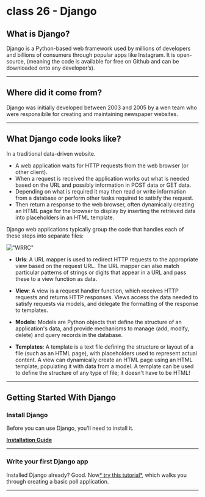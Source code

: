 # class 26 - **Django**

## What is Django?

Django is a Python-based web framework used by millions of developers and billions of consumers through popular apps like Instagram.
 It is open-source, (meaning the code is available for free on Github and can be downloaded onto any developer’s).

---

## Where did it come from?

Django was initially developed between 2003 and 2005 by a wen team who were responsibile for creating and maintaining newspaper websites. 

---

## What Django code looks like?

In a traditional data-driven website.

* A web application waits for HTTP requests from the web browser (or other client).
* When a request is received the application works out what is needed based on the URL and possibly information in POST data or GET data.
* Depending on what is required it may then read or write information from a database or perform other tasks required to satisfy the request.
* Then return a response to the web browser, often dynamically creating an HTML page for the browser to display by inserting the retrieved data into placeholders in an HTML template.

Django web applications typically group the code that handles each of these steps into separate files:

!["WRRC"](https://developer.mozilla.org/en-US/docs/Learn/Server-side/Django/Introduction/basic-django.png)

* **Urls**: A URL mapper is used to redirect HTTP requests to the appropriate view based on the request URL.
  The URL mapper can also match particular patterns of strings or digits that appear in a URL and pass these to a view function as data.

* **View**: A view is a request handler function, which receives HTTP requests and returns HTTP responses. Views access the data needed to satisfy requests via models, and delegate the formatting of the response to templates.

* **Models**: Models are Python objects that define the structure of an application's data, and provide mechanisms to manage (add, modify, delete) and query records in the database.

* **Templates**: A template is a text file defining the structure or layout of a file (such as an HTML page), with placeholders used to represent actual content. A view can dynamically create an HTML page using an HTML template, populating it with data from a model. A template can be used to define the structure of any type of file; it doesn't have to be HTML!

---

## Getting Started With Django

### Install Django

Before you can use Django, you’ll need to install it.

[**Installation Guide**](https://docs.djangoproject.com/en/4.0/intro/install/)

---

### Write your first Django app

Installed Django already? Good. Now[* try this tutorial*](https://docs.djangoproject.com/en/4.0/intro/tutorial01/), which walks you through creating a basic poll application.

---
